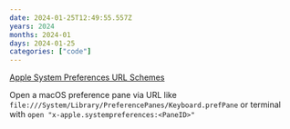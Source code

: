 ```yaml
---
date: 2024-01-25T12:49:55.557Z
years: 2024
months: 2024-01
days: 2024-01-25
categories: ["code"]
---
```

[Apple System Preferences URL Schemes](https://gist.github.com/rmcdongit/f66ff91e0dad78d4d6346a75ded4b751)

Open a macOS preference pane via URL like `file:///System/Library/PreferencePanes/Keyboard.prefPane` or terminal with `open "x-apple.systempreferences:<PaneID>"`

